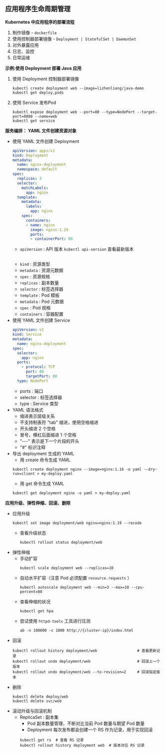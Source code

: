 ## 应用程序生命周期管理

__Kubernetes 中应用程序的部署流程__
1. 制作镜像 - `dockerfile`
2. 使用控制器部署镜像 - `Deployment | StatefulSet | DaemonSet`
3. 对外暴露应用
4. 日志、监控
5. 日常运维

__示例:使用 Deployment 部署 Java 应用__
1. 使用 Deployment 控制器部署镜像
    ```
    kubectl create deployment web --image=lizhenliang/java-demo
    kubectl get deploy,pods 
    ```
2. 使用 Service 发布Pod
    ```
    kubectl expose deployment web --port=80 --type=NodePort --target-port=8080 --name=web
    kubectl get service
    ```

__服务编排： YAML 文件创建资源对象__
- 使用 YAML 文件创建 Deployment
    ```yaml
    apiVersion: apps/v1
    kind: Deployment
    metadata:
      name: nginx-deployment
      namespace: default
    spec:
      replicas: 3
      selector:
        matchLabels:
          app: nginx
      template:
        metadata:
          labels:
            app: nginx
        spec:
          containers:
          - name: nginx
            image: nginx:1.19
            ports:
            - containerPort: 80
    ```
    - `apiVersion` : API 版本 `kubectl api-sersion` 查看最新版本
        ```
    - `kind` : 资源类型
    - `metadata` : 资源元数据
    - `spec` : 资源规格
    - `replicas` : 副本数量
    - `selector` : 标签选择器
    - `template` : Pod 模板
    - `metadata` : Pod 元数据
    - `spec` : Pod 规格
    - `containers` : 容器配置
- 使用 YAML 文件创建 Service
    ```yaml
    apiVersion: v1
    kind: Service
    metadata:
      name: nginx-deployment
    spec:
      selector:
        app: nginx
      ports:
        - protocol: TCP
          port: 80
          targetPort: 80
      type: NodePort
    ```
    - ports : 端口
    - selector : 标签选择器
    - type : Service 类型
- YAML 语法格式
    - 缩进表示层级关系
    - 不支持制表符 "tab" 缩进，使用空格缩进
    - 开头缩进 2 个空格
    - 冒号，横杠后面缩进 1 个空格
    - "---" 表示是下一个片段的开头
    - "#" 标识注释
- 导出 deployment 生成的 YAML
    - 用 create 命令生成 YAML
    ```
    kubectl create deployment nginx --image=nginx:1.16 -o yaml --dry-run=client > my-deploy.yaml
    ```
    - 用 get 命令生成 YAML
    ```
    kubectl get deployment nginx -o yaml > my-deploy.yaml
    ```

__应用升级、弹性伸缩、回滚、删除__
- 应用升级
    ```
    kubectl set image deployment/web nginx=nginx:1.19 --recode
    ```
    - 查看升级状态
        ```
        kubectl rollout status deployment/web
        ```
- 弹性伸缩
    - 手动扩容
        ```
        kubectl scale deployment web --replicas=10
        ```
    - 自动水平扩容（注意 Pod 必须配置 `resource.requests` ）
        ```
        kubectl autoscale deployment web --min=3 --max=10 --cpu-percent=80
        ```
    - 查看伸缩的状况
        ```
        kubectl get hpa
        ```
    - 尝试使用 `httpd-tools` 工具进行压测
        ```
        ab -n 100000 -c 1000 http://{cluster-ip}/index.html
        ```
- 回滚
    ```
    kubectl rollout history deployment/web                  # 查看更新记录
    kubectl rollout undo deployment/web                     # 回滚上一个版本
    kubectl rollout undo deployment/web --to-revision=2     # 回滚指定版本
    ```
- 删除
    ```
    kubectl delete deploy/web
    kubectl delete svc/web
    ```
- 滚动升级与回滚机制
    - ReplicaSet : 副本集
        - Pod 副本数量管理，不断对比当前 Pod 数量与期望 Pod 数量
        - Deployment 每次发布都会创建一个 RS 作为记录，用于实现回滚
        ```
        kubectl get rs  # 查看 RS 记录 
        kubectl rollout history deployment web  # 版本对应 RS 记录
        ```